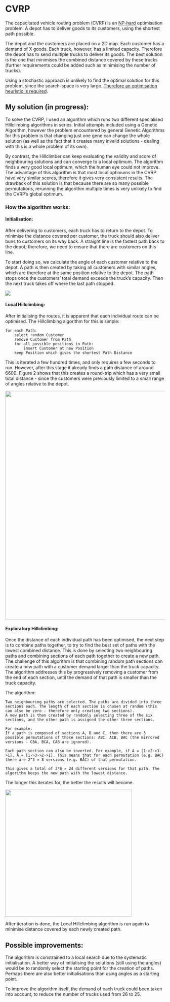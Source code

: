 # CVRP

The capacitated vehicle routing problem (CVRP) is an [NP-hard](https://en.wikipedia.org/wiki/NP-hardness) optimisation problem. A depot has to deliver goods to its customers, using the shortest path possible.

The depot and the customers are placed on a 2D map. Each customer has a demand of X goods. Each truck, however, has a limited capacity. Therefore the depot has to send multiple trucks to deliver its goods. The best solution is the one that minimises the combined distance covered by these trucks (further requirements could be added such as minimising the number of trucks).

Using a stochastic approach is unlikely to find the optimal solution for this problem, since the search-space is very large. [Therefore an optimisation heuristic is required](https://en.wikipedia.org/wiki/Heuristic_(computer_science)).


## My solution (in progress):

To solve the CVRP, I used an algorithm which runs two different specialised Hillclimbing algorithms in series. Initial attempts included using a Genetic Algorithm, however the problem encountered by general Genetic Algorithms for this problem is that changing just one gene can change the whole solution (as well as the fact that it creates many invalid solutions - dealing with this is a whole problem of its own).

By contrast, the Hillclimber can keep evaluating the validity and score of neighbouring solutions and can converge to a local optimum.
The algorithm finds a very good local optimum, which the human eye could not improve. The advantage of this algorithm is that most local optimums in the CVRP have very similar scores, therefore it gives very consistent results. The drawback of this solution is that because there are so many possible permutations, rerunning the algorithm multiple times is very unlikely to find the CVRP’s global optimum.


### How the algorithm works:

#### Initialisation:

After delivering to customers, each truck has to return to the depot. To minimise the distance covered per customer, the truck should also deliver buns to customers on its way back. A straight line is the fastest path back to the depot; therefore, we need to ensure that there are customers on this line.

To start doing so, we calculate the angle of each customer relative to the depot. A path is then created by taking all customers with similar angles, which are therefore at the same position relative to the depot. The path stops once the customers’ total demand exceeds the truck’s capacity. Then the next truck takes off where the last path stopped.

<img src="https://github.com/JulianFerry/CVRP-/blob/master/images/initiateSolutions.png">

#### Local Hillclimbing:

After initialising the routes, it is apparent that each individual route can be optimised. The Hillclimbing algorithm for this is simple:
```
for each Path:
    select random Customer
    remove Customer from Path
    for all possible positions in Path:
        insert Customer at new Position
    keep Position which gives the shortest Path Distance
 ```
    
This is iterated a few hundred times, and only requires a few seconds to run.
However, after this stage it already finds a path distance of around 6600.
Figure 2 shows that this creates a round-trip which has a very small total distance - since the customers were previously limited to a small range of angles relative to the depot.

<img src="https://github.com/JulianFerry/CVRP-/blob/master/images/localHillclimbing.png" width="720px">

#### Exploratory Hillclimbing:

Once the distance of each individual path has been optimised, the next step is to combine paths together, to try to find the best set of paths with the lowest combined distance. This is done by selecting two neighbouring paths and combining sections of each path together to create a new path. The challenge of this algorithm is that combining random path sections can create a new path with a customer demand larger than the truck capacity. The algorithm addresses this by progressively removing a customer from the end of each section, until the demand of that path is smaller than the truck capacity.

The algorithm: 

```
Two neighbouring paths are selected. The paths are divided into three sections each. The length of each section is chosen at random (this can also be zero - therefore only creating two sections). 
A new path is then created by randomly selecting three of the six sections, and the other path is assigned the other three sections.

For example:
If a path is composed of sections A, B and C, then there are 3 possible permutations of those sections: ABC, ACB, BAC (the mirrored versions - CBA, BCA, CAB are ignored).

Each path section can also be inverted. For example, if A = [1->2->3->1], Å = [1->3->2->1]. This means that for each permutation (e.g. BAC) there are 2^3 = 8 versions (e.g. BÅC) of that permutation. 

This gives a total of 3*8 = 24 different versions for that path. The algorithm keeps the new path with the lowest distance.
```

The longer this iterates for, the better the results will become.

<img src="https://github.com/JulianFerry/CVRP-/blob/master/images/exploratoryHillclimbing.png" width="400px">

After iteration is done, the Local Hillclimbing algorithm is run again to minimise distance covered by each newly created path.


## Possible improvements:

The algorithm is constrained to a local search due to the systematic initialisation. A better way of initialising the solutions (still using the angles) would be to randomly select the starting point for the creation of paths. Perhaps there are also better initialisations than using angles as a starting point.

To improve the algorithm itself, the demand of each truck could been taken into account, to reduce the number of trucks used from 26 to 25.
